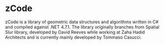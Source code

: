# zCode
zCode is a library of geometric data structures and algorithms written in C# and compiled against .NET 4.7.1. The library originally branches from Spatial Slur library, developed by David Reeves while working at Zaha Hadid Architects and is currently mainly developed by Tommaso Casucci. 
